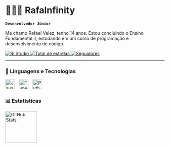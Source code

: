 # 👩🏻‍💻 RafaInfinity

**`Desenvolvedor Júnior`**

Me chamo Rafael Velez, tenho 14 anos. Estou concluindo o Ensino Fundamental II, estudando em um curso de programação e desenvolvimento de código.

<p align="left">
    <a href="https://discord.gg/Sa77kDtT6X">
        <img 
            alt="Rl Studio" 
            title="Rl Studio" 
            src="https://custom-icon-badges.demolab.com/badge/Rl%20Studio-gray?style=for-the-badge&labelColor=666666&logo=code&logoColor=white"
        />
    </a>
    <a href="https://github.com/RafaInfinity23?tab=repositories&sort=stargazers">
        <img 
            alt="Total de estrelas" 
            title="Total de estrelas GitHub" 
            src="https://custom-icon-badges.demolab.com/github/stars/RafaInfinity23?color=55960c&style=for-the-badge&labelColor=488207&logo=star&label=estrelas"
        />
    </a>
    <a href="https://github.com/RafaInfinity23?tab=followers">
        <img 
            alt="Seguidores" 
            title="Me siga no GitHub" 
            src="https://custom-icon-badges.demolab.com/github/followers/RafaInfinity23?color=236ad3&labelColor=1155ba&style=for-the-badge&logo=github&label=Seguidores&logoColor=white"
        />
    </a>
</p>

---

### 🤖 Linguagens e Tecnologias

<img 
    align="left" 
    alt="JavaScript" 
    title="JavaScript"
    width="30px" 
    style="padding-right: 10px;" 
    src="https://cdn.jsdelivr.net/gh/devicons/devicon@latest/icons/javascript/javascript-original.svg" 
/>
<img 
    align="left" 
    alt="TypeScript"
    title="TypeScript" 
    width="30px" 
    style="padding-right: 10px;" 
    src="https://cdn.jsdelivr.net/gh/devicons/devicon@latest/icons/typescript/typescript-original.svg" 
/>
<img 
    align="left" 
    alt="Python" 
    title="Python"
    width="30px" 
    style="padding-right: 10px;" 
    src="https://cdn.jsdelivr.net/gh/devicons/devicon@latest/icons/python/python-original.svg" 
/>

<br/>
<br/>

### 📊 Estatísticas

<img 
      align="left" 
      alt="GitHub Stats" 
      height="100" 
      src="https://github-readme-stats.vercel.app/api/top-langs/?username=RafaInfinity23&theme=tokyonight&layout=compact&custom_title=Tecnologias&langs_count=9" 
  />

</p>
